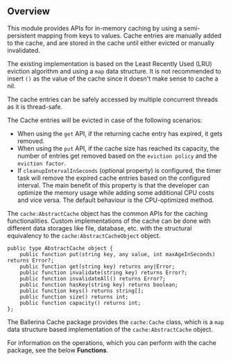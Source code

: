## Overview

This module provides APIs for in-memory caching by using a semi-persistent mapping from keys to values. Cache entries are manually added to the cache, and are stored in the cache until either evicted or manually invalidated.

The existing implementation is based on the Least Recently Used (LRU) eviction algorithm and using a `map` data structure. It is not recommended to insert `()` as the 
value of the cache since it doesn't make sense to cache a nil. 

The cache entries can be safely accessed by multiple concurrent threads as it is thread-safe.

The Cache entries will be evicted in case of the following scenarios:

- When using the `get` API, if the returning cache entry has expired, it gets removed.
- When using the `put` API, if the cache size has reached its capacity, the number of entries get removed based on 
the `eviction policy` and the `eviction factor`.
- If `cleanupIntervalInSeconds` (optional property) is configured, the timer task will remove the expired cache 
entries based on the configured interval. The main benefit of this property is that the developer can optimize the memory 
usage while adding some additional CPU costs and vice versa. The default behaviour is the CPU-optimized method.

The `cache:AbstractCache` object has the common APIs for the caching functionalities. Custom implementations of the cache can be done with different data storages like file, database, etc. with the structural equivalency to the `cache:AbstractCacheObject` object.

```ballerina
public type AbstractCache object {
    public function put(string key, any value, int maxAgeInSeconds) returns Error?;
    public function get(string key) returns any|Error;
    public function invalidate(string key) returns Error?;
    public function invalidateAll() returns Error?;
    public function hasKey(string key) returns boolean;
    public function keys() returns string[];
    public function size() returns int;
    public function capacity() returns int;
};
```
The Ballerina Cache package provides the `cache:Cache` class, which is a `map` data structure based implementation of the `cache:AbstractCache` object.

For information on the operations, which you can perform with the cache package, see the below __Functions__.
